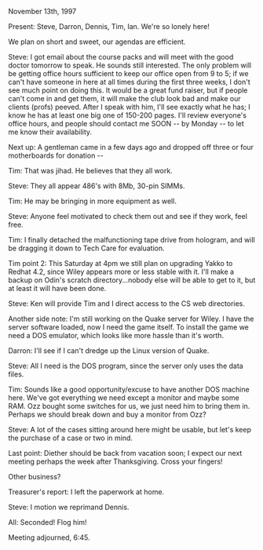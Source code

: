 November 13th, 1997 </p><p>
Present: Steve, Darron, Dennis, Tim, Ian. We're so lonely here! </p><p>
We plan on short and sweet, our agendas are efficient. </p><p>
Steve: I got email about the course packs and will meet with the good doctor tomorrow to speak. He sounds still interested. The only problem will be getting office hours sufficient to keep our office open from 9 to 5; if we can't have someone in here at all times during the first three weeks, I don't see much point on doing this. It would be a great fund raiser, but if people can't come in and get them, it will make the club look bad and make our clients (profs) peeved. After I speak with him, I'll see exactly what he has; I know he has at least one big one of 150-200 pages. I'll review everyone's office hours, and people should contact me SOON -- by Monday -- to let me know their availability. </p><p>
Next up: A gentleman came in a few days ago and dropped off three or four motherboards for donation -- </p><p>
Tim: That was jihad. He believes that they all work. </p><p>
Steve: They all appear 486's with 8Mb, 30-pin SIMMs. </p><p>
Tim: He may be bringing in more equipment as well. </p><p>
Steve: Anyone feel motivated to check them out and see if they work, feel free. </p><p>
</p><p>
Tim: I finally detached the malfunctioning tape drive from hologram, and will be dragging it down to Tech Care for evaluation. </p><p>
Tim point 2: This Saturday at 4pm we still plan on upgrading Yakko to Redhat 4.2, since Wiley appears more or less stable with it. I'll make a backup on Odin's scratch directory...nobody else will be able to get to it, but at least it will have been done. </p><p>
</p><p>
Steve: Ken will provide Tim and I direct access to the CS web directories. </p><p>
</p><p>
Another side note: I'm still working on the Quake server for Wiley. I have the server software loaded, now I need the game itself. To install the game we need a DOS emulator, which looks like more hassle than it's worth. </p><p>
Darron: I'll see if I can't dredge up the Linux version of Quake. </p><p>
Steve: All I need is the DOS program, since the server only uses the data files.  </p><p>
Tim: Sounds like a good opportunity/excuse to have another DOS machine here. We've got everything we need except a monitor and maybe some RAM. Ozz bought some switches for us, we just need him to bring them in. Perhaps we should break down and buy a monitor from Ozz? </p><p>
Steve: A lot of the cases sitting around here might be usable, but let's keep the purchase of a case or two in mind. </p><p>
</p><p>
Last point: Diether should be back from vacation soon; I expect our next meeting perhaps the week after Thanksgiving. Cross your fingers! </p><p>
Other business? </p><p>
Treasurer's report: I left the paperwork at home. </p><p>
Steve: I motion we reprimand Dennis. </p><p>
All: Seconded! Flog him!  </p><p>
Meeting adjourned, 6:45. </p><p>
</p>
